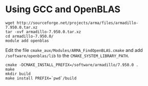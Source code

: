 # Using GCC and OpenBLAS

~~~
wget http://sourceforge.net/projects/arma/files/armadillo-7.950.0.tar.xz
tar -xvf armadillo-7.950.0.tar.xz
cd armadillo-7.950.0/
module add openblas
~~~

Edit the file `cmake_aux/Modules/ARMA_FindOpenBLAS.cmake` and add
`/software/openblas/lib` to the `CMAKE_SYSTEM_LIBRARY_PATH`.

~~~
cmake -DCMAKE_INSTALL_PREFIX=/software/armadillo/7.950.0 .
make
mkdir build
make install PREFIX=`pwd`/build
~~~
